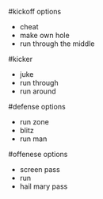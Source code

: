 #kickoff options
* cheat
* make own hole
* run through the middle

#kicker
* juke 
* run through
* run around

#defense options
* run zone
* blitz
* run man

#offenese options
* screen pass
* run 
* hail mary pass
